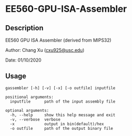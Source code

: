 # EE560-GPU-ISA-Assembler


## Description
EE560 GPU ISA Assembler (derived from MIPS32)

Author: Chang Xu (cxu925@usc.edu)

Date: 01/10/2020
## Usage
```
gassembler [-h] [-v] [-x] [-o outfile] inputfile

positional arguments:
  inputfile      path of the input assembly file

optional arguments:
  -h, --help     show this help message and exit
  -v, --verbose  verbose
  -x             output in bin(default)/hex
  -o outfile     path of the output binary file
```
